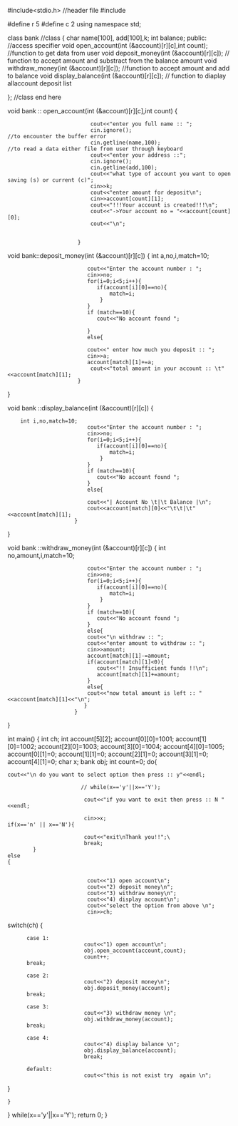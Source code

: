 #include<stdio.h>                                        //header file
#include<iostream>

#define r 5
#define c 2
using namespace std;

class bank                                                            //class
{
    char name[100], add[100],k;
    int balance;
    public:                                                           //access specifier
         void open_account(int (&account)[r][c],int count);                                         //function to get data from user
         void deposit_money(int (&account)[r][c]);                                        // function to accept amount and substract from the balance amount
         void withdraw_money(int (&account)[r][c]);                                       //function to accept amount and add to balance
         void display_balance(int (&account)[r][c]);                                      // function to diaplay allaccount deposit list



};                                                                    //class end here

void bank :: open_account(int (&account)[r][c],int count)
                          {

                              cout<<"enter you full name :: ";
                              cin.ignore();                            //to encounter the buffer error
                              cin.getline(name,100);                   //to read a data either file from user through keyboard
                              cout<<"enter your address ::";
                              cin.ignore();
                              cin.getline(add,100);
                              cout<<"what type of account you want to open saving (s) or current (c)";
                              cin>>k;
                              cout<<"enter amount for deposit\n";
                              cin>>account[count][1];
                              cout<<"!!!Your account is created!!!\n";
                              cout<<"->Your account no = "<<account[count][0];
                              cout<<"\n";


                          }

void bank::deposit_money(int (&account)[r][c])
{
    int a,no,i,match=10;

                             cout<<"Enter the account number : ";
                             cin>>no;
                             for(i=0;i<5;i++){
                             	if(account[i][0]==no){
                             		match=i;
								 }
							 }
							 if (match==10){
							 	cout<<"No account found ";

							 }
							 else{

							 cout<<" enter how much you deposit :: ";
                             cin>>a;
                             account[match][1]+=a;
                              cout<<"total amount in your account :: \t"<<account[match][1];
                          }

}

void bank ::display_balance(int (&account)[r][c])
{

		int i,no,match=10;
							 cout<<"Enter the account number : ";
                             cin>>no;
                             for(i=0;i<5;i++){
                             	if(account[i][0]==no){
                             		match=i;
								 }
							 }
							 if (match==10){
							 	cout<<"No account found ";
							 }
							 else{

							 cout<<"| Account No \t|\t Balance |\n";
                             cout<<account[match][0]<<"\t\t|\t"<<account[match][1];
                         }
}

void bank ::withdraw_money(int (&account)[r][c])
{
    int no,amount,i,match=10;

							 cout<<"Enter the account number : ";
                             cin>>no;
                             for(i=0;i<5;i++){
                             	if(account[i][0]==no){
                             		match=i;
								 }
							 }
							 if (match==10){
							 	cout<<"No account found ";
							 }
							 else{
							 cout<<"\n withdraw :: ";
                             cout<<"enter amount to withdraw :: ";
                             cin>>amount;
                             account[match][1]-=amount;
                             if(account[match][1]<0){
                             	cout<<"!! Insufficient funds !!\n";
                             	account[match][1]+=amount;
							 }
							 else{
                             cout<<"now total amount is left :: "<<account[match][1]<<"\n";
                         	}
                         }

}

int main()
{
    int ch;
    int account[5][2];
    account[0][0]=1001;
    account[1][0]=1002;
    account[2][0]=1003;
    account[3][0]=1004;
    account[4][0]=1005;
    account[0][1]=0;
    account[1][1]=0;
    account[2][1]=0;
    account[3][1]=0;
    account[4][1]=0;
	char x;
    bank obj;
    int count=0;
    do{


	cout<<"\n do you want to select option then press :: y"<<endl;

                           // while(x=='y'||x=='Y');

                            cout<<"if you want to exit then press :: N "<<endl;

                            cin>>x;
    if(x=='n' || x=='N'){

                            cout<<"exit\nThank you!!";\
                            break;
            }
    else
    {


                             cout<<"1) open account\n";
                             cout<<"2) deposit money\n";
                             cout<<"3) withdraw money\n";
                             cout<<"4) display account\n";
                             cout<<"select the option from above \n";
                             cin>>ch;

switch(ch)
 {

          case 1:
                            cout<<"1) open account\n";
                            obj.open_account(account,count);
                            count++;
          break;

          case 2:
                            cout<<"2) deposit money\n";
                            obj.deposit_money(account);
          break;

          case 3:
                            cout<<"3) withdraw money \n";
                            obj.withdraw_money(account);
          break;

          case 4:
                            cout<<"4) display balance \n";
                            obj.display_balance(account);
                            break;

          default:
                            cout<<"this is not exist try  again \n";

 }






    }
}
    while(x=='y'||x=='Y');
return 0;
}
